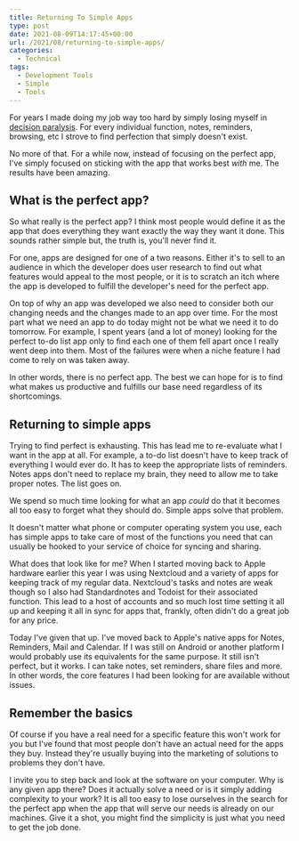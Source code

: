 ```yaml
---
title: Returning To Simple Apps
type: post
date: 2021-08-09T14:17:45+00:00
url: /2021/08/returning-to-simple-apps/
categories:
  - Technical
tags:
  - Development Tools
  - Simple
  - Tools
---
```


For years I made doing my job way too hard by simply losing myself in [decision paralysis][1]. For every individual function, notes, reminders, browsing, etc I strove to find perfection that simply doesn't exist.

No more of that. For a while now, instead of focusing on the perfect app, I've simply focused on sticking with the app that works best _with_ me. The results have been amazing.

## What is the perfect app?

So what really is the perfect app? I think most people would define it as the app that does everything they want exactly the way they want it done. This sounds rather simple but, the truth is, you'll never find it.

For one, apps are designed for one of a two reasons. Either it's to sell to an audience in which the developer does user research to find out what features would appeal to the most people, or it is to scratch an itch where the app is developed to fulfill the developer's need for the perfect app.

On top of why an app was developed we also need to consider both our changing needs and the changes made to an app over time. For the most part what we need an app to do today might not be what we need it to do tomorrow. For example, I spent years (and a lot of money) looking for the perfect to-do list app only to find each one of them fell apart once I really went deep into them. Most of the failures were when a niche feature I had come to rely on was taken away.

In other words, there is no perfect app. The best we can hope for is to find what makes us productive and fulfills our base need regardless of its shortcomings.

## Returning to simple apps

Trying to find perfect is exhausting. This has lead me to re-evaluate what I want in the app at all. For example, a to-do list doesn't have to keep track of everything I would ever do. It has to keep the appropriate lists of reminders. Notes apps don't need to replace my brain, they need to allow me to take proper notes. The list goes on.

We spend so much time looking for what an app _could_ do that it becomes all too easy to forget what they should do. Simple apps solve that problem.

It doesn't matter what phone or computer operating system you use, each has simple apps to take care of most of the functions you need that can usually be hooked to your service of choice for syncing and sharing.

What does that look like for me? When I started moving back to Apple hardware earlier this year I was using Nextcloud and a variety of apps for keeping track of my regular data. Nextcloud's tasks and notes are weak though so I also had Standardnotes and Todoist for their associated function. This lead to a host of accounts and so much lost time setting it all up and keeping it all in sync for apps that, frankly, often didn't do a great job for any price.

Today I've given that up. I've moved back to Apple's native apps for Notes, Reminders, Mail and Calendar. If I was still on Android or another platform I would probably use its equivalents for the same purpose. It still isn't perfect, but it works. I can take notes, set reminders, share files and more. In other words, the core features I had been looking for are available without issues.

## Remember the basics

Of course if you have a real need for a specific feature this won't work for you but I've found that most people don't have an actual need for the apps they buy. Instead they're usually buying into the marketing of solutions to problems they don't have.

I invite you to step back and look at the software on your computer. Why is any given app there? Does it actually solve a need or is it simply adding complexity to your work? It is all too easy to lose ourselves in the search for the perfect app when the app that will serve our needs is already on our machines. Give it a shot, you might find the simplicity is just what you need to get the job done.

 [1]: https://procrastination.com/blog/9/decision-paralysis-overthinking-choices